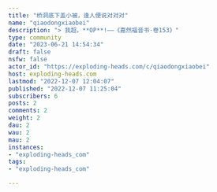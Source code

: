 ```yaml
---
title: "桥洞底下盖小被，逢人便说对对对" 
name: "qiaodongxiaobei"
description: "> 我超，**OP**!——《嘉然福音书·卷153》"
type: community
date: "2023-06-21 14:54:34"
draft: false
nsfw: false
actor_id: "https://exploding-heads.com/c/qiaodongxiaobei"
host: exploding-heads.com
lastmod: "2022-12-07 12:04:07"
published: "2022-12-07 11:25:04"
subscribers: 6
posts: 2
comments: 2
weight: 2
dau: 2
wau: 2
mau: 2
instances:
- "exploding-heads_com"
tags: 
- "exploding-heads_com"

---
```


